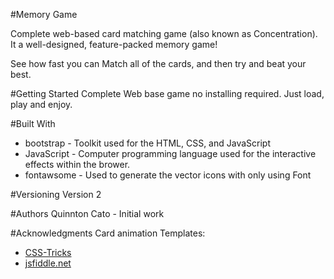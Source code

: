 ﻿#Memory GameComplete web-based card matching game (also known as Concentration). It a well-designed, feature-packed memory game!  See how fast you can Match all of the cards, and then try and beat your best.#Getting StartedComplete Web base game no installing required.  Just load, play and enjoy.#Built With- bootstrap - Toolkit used for the HTML, CSS, and JavaScript- JavaScript - Computer programming language used for the interactive effects within the brower.- fontawsome - Used to generate the vector icons with only using Font #VersioningVersion 2#AuthorsQuinnton Cato - Initial work#AcknowledgmentsCard animation Templates:- [CSS-Tricks](https://css-tricks.com/almanac/properties/a/animation/)- [jsfiddle.net](http://jsfiddle.net/fZ9kM/)